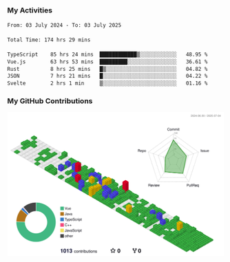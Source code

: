 ### My Activities

<!--START_SECTION:waka-->

```txt
From: 03 July 2024 - To: 03 July 2025

Total Time: 174 hrs 29 mins

TypeScript    85 hrs 24 mins  ████████████▒░░░░░░░░░░░░   48.95 %
Vue.js        63 hrs 53 mins  █████████░░░░░░░░░░░░░░░░   36.61 %
Rust          8 hrs 25 mins   █▒░░░░░░░░░░░░░░░░░░░░░░░   04.82 %
JSON          7 hrs 21 mins   █░░░░░░░░░░░░░░░░░░░░░░░░   04.22 %
Svelte        2 hrs 1 min     ▒░░░░░░░░░░░░░░░░░░░░░░░░   01.16 %
```

<!--END_SECTION:waka-->

### My GitHub Contributions

![](./profile-3d-contrib/profile-gitblock.svg)
